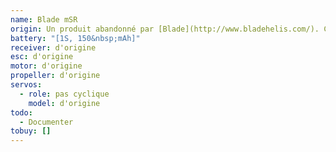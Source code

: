 ```yaml
---
name: Blade mSR
origin: Un produit abandonné par [Blade](http://www.bladehelis.com/). Chercher "mSR" sur [BNF](http://www.bindnfly.com/).
battery: "[1S, 150&nbsp;mAh]"
receiver: d'origine
esc: d'origine
motor: d'origine
propeller: d'origine
servos:
  - role: pas cyclique
    model: d'origine
todo:
  - Documenter
tobuy: []
---
```

